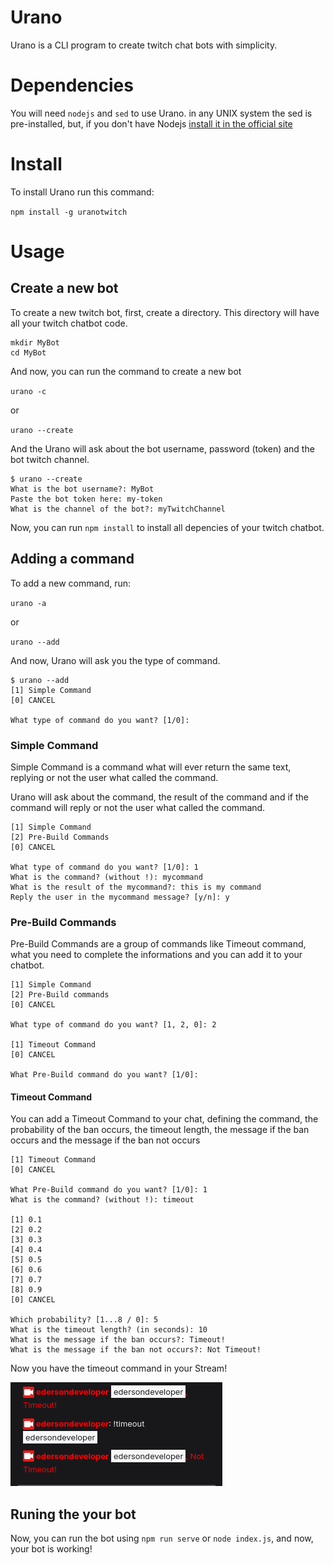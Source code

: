 # Urano

Urano is a CLI program to create twitch chat bots with simplicity.

# Dependencies

You will need `nodejs` and `sed` to use Urano. in any UNIX system the sed is pre-installed, but, if you don't have Nodejs [install it in the official site](https://nodejs.org/en/)

# Install

To install Urano run this command:

`npm install -g uranotwitch`

# Usage

## Create a new bot

To create a new twitch bot, first, create a directory. This directory will have all your twitch chatbot code.

```
mkdir MyBot
cd MyBot
```

And now, you can run the command to create a new bot

`urano -c`

or

`urano --create`

And the Urano will ask about the bot username, password (token) and the bot twitch channel.

```
$ urano --create
What is the bot username?: MyBot
Paste the bot token here: my-token
What is the channel of the bot?: myTwitchChannel
```

Now, you can run `npm install` to install all depencies of your twitch chatbot.

## Adding a command

To add a new command, run:

`urano -a`

or

`urano --add`

And now, Urano will ask you the type of command.

```
$ urano --add
[1] Simple Command
[0] CANCEL

What type of command do you want? [1/0]:
```

### Simple Command

Simple Command is a command what will ever return the same text, replying or not the user what called the command.

Urano will ask about the command, the result of the command and if the command will reply or not the user what called the command.

```
[1] Simple Command
[2] Pre-Build Commands
[0] CANCEL

What type of command do you want? [1/0]: 1
What is the command? (without !): mycommand
What is the result of the mycommand?: this is my command
Reply the user in the mycommand message? [y/n]: y
```

### Pre-Build Commands

Pre-Build Commands are a group of commands like Timeout command,  what you need to complete the informations and you can add it to your chatbot.

```
[1] Simple Command
[2] Pre-Build commands
[0] CANCEL

What type of command do you want? [1, 2, 0]: 2

[1] Timeout Command
[0] CANCEL

What Pre-Build command do you want? [1/0]:
```

#### Timeout Command

You can add a Timeout Command to your chat, defining the command, the probability of the ban occurs, the timeout length, the message if the ban occurs and the message if the ban not occurs

```
[1] Timeout Command
[0] CANCEL

What Pre-Build command do you want? [1/0]: 1
What is the command? (without !): timeout

[1] 0.1
[2] 0.2
[3] 0.3
[4] 0.4
[5] 0.5
[6] 0.6
[7] 0.7
[8] 0.9
[0] CANCEL

Which probability? [1...8 / 0]: 5
What is the timeout length? (in seconds): 10
What is the message if the ban occurs?: Timeout!
What is the message if the ban not occurs?: Not Timeout!
```

Now you have the timeout command in your Stream!

![timeout Example](assets/timeoutExample.png)

## Runing the your bot

Now, you can run the bot using `npm run serve` or `node index.js`, and now, your bot is working!
